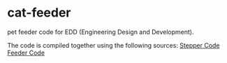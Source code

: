 # cat-feeder
pet feeder code for EDD (Engineering Design and Development). 

The code is compiled together using the following sources:
[Stepper Code](https://ben.akrin.com/driving-a-28byj-48-stepper-motor-uln2003-driver-with-a-raspberry-pi/)
[Feeder Code](https://storiknow.com/automatic-cat-feeder-using-raspberry-pi-part-three/)



